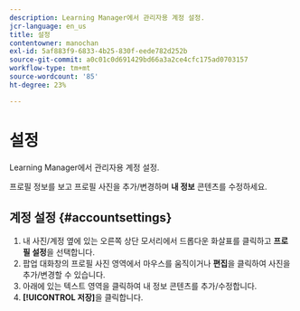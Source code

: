 ```yaml
---
description: Learning Manager에서 관리자용 계정 설정.
jcr-language: en_us
title: 설정
contentowner: manochan
exl-id: 5af883f9-6833-4b25-830f-eede782d252b
source-git-commit: a0c01c0d691429bd66a3a2ce4cfc175ad0703157
workflow-type: tm+mt
source-wordcount: '85'
ht-degree: 23%

---
```


# 설정

Learning Manager에서 관리자용 계정 설정.

프로필 정보를 보고 프로필 사진을 추가/변경하며 **내 정보** 콘텐츠를 수정하세요.

## 계정 설정 {#accountsettings}

1. 내 사진/계정 옆에 있는 오른쪽 상단 모서리에서 드롭다운 화살표를 클릭하고 **프로필 설정**&#x200B;을 선택합니다.
1. 팝업 대화창의 프로필 사진 영역에서 마우스를 움직이거나 **편집**&#x200B;을 클릭하여 사진을 추가/변경할 수 있습니다.
1. 아래에 있는 텍스트 영역을 클릭하여 내 정보 콘텐츠를 추가/수정합니다.
1. **[!UICONTROL 저장]**&#x200B;을 클릭합니다.
